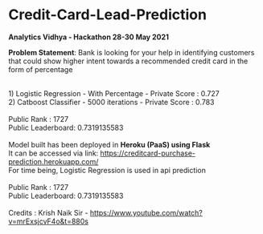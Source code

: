 # Credit-Card-Lead-Prediction
<b>Analytics Vidhya - Hackathon 28-30 May 2021</b>


<b>Problem Statement</b>: Bank is looking for your help in identifying customers that could show higher intent towards a recommended credit card in the form of percentage 

<br/> 1) Logistic Regression - With Percentage - Private Score : 0.727
<br/> 2) Catboost Classifier - 5000 iterations - Private Score : 0.783
<br/>
<br/> Public Rank : 1727 
<br/> Public Leaderboard: 0.7319135583
<br/>
<br/> Model built has been deployed in <b>Heroku (PaaS) using Flask</b>
<br/> It can be accessed via link: https://creditcard-purchase-prediction.herokuapp.com/
<br/> For time being, Logistic Regression is used in api prediction <br/>
<br/> Public Rank : 1727 
<br/> Public Leaderboard: 0.7319135583
<br/>
<br/>Credits : Krish Naik Sir - https://www.youtube.com/watch?v=mrExsjcvF4o&t=880s 
